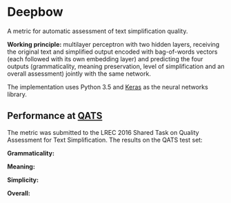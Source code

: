# Deepbow
A metric for automatic assessment of text simplification quality.

**Working principle:** multilayer perceptron with two hidden layers, receiving the original text and simplified output encoded with bag-of-words vectors (each followed with its own embedding layer)
and predicting the four outputs (grammaticality,
meaning preservation, level of simplification and an overall assessment) jointly with the same network.

The implementation uses Python 3.5 and [Keras](http://keras.io) as the neural networks library.

## Performance at [QATS](http://qats2016.github.io/)
The metric was submitted to the LREC 2016 Shared Task on Quality Assessment for Text Simplification. The results on the QATS test set:

**Grammaticality:**

**Meaning:**

**Simplicity:**

**Overall:**
